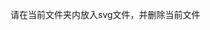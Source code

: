 <!--
 * @Date: 2023-05-24 14:25:36
 * @Description: 
 * @LastEditors: luoxi
-->
请在当前文件夹内放入svg文件，并删除当前文件
